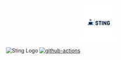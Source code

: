 <div id="header" align="center">
  <img src="https://github.com/aliraxa-hub/sting/blob/master/public/sting-beta.png" width="100"/>
</div>

![Sting Logo]()
[![github-actions](https://github.com/junegunn/fzf/workflows/Test%20fzf%20on%20Linux/badge.svg)](https://github.com/junegunn/fzf/actions)
